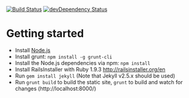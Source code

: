 [![Build Status](https://travis-ci.org/mpc-hc/mpc-hc.org.svg?branch=master)](https://travis-ci.org/mpc-hc/mpc-hc.org)
[![devDependency Status](https://david-dm.org/mpc-hc/mpc-hc.org/dev-status.svg?theme=shields.io)](https://david-dm.org/mpc-hc/mpc-hc.org#info=devDependencies)

# Getting started

* Install [Node.js](http://nodejs.org/download/)
* Install grunt: `npm install -g grunt-cli`
* Install the Node.js dependencies via npm: `npm install`
* Install RailsInstaller with Ruby 1.9.3 <http://railsinstaller.org/en>
* Run `gem install jekyll` (Note that Jekyll v2.5.x should be used)
* Run `grunt build` to build the static site, `grunt` to build and watch for changes (http://localhost:8000/)
